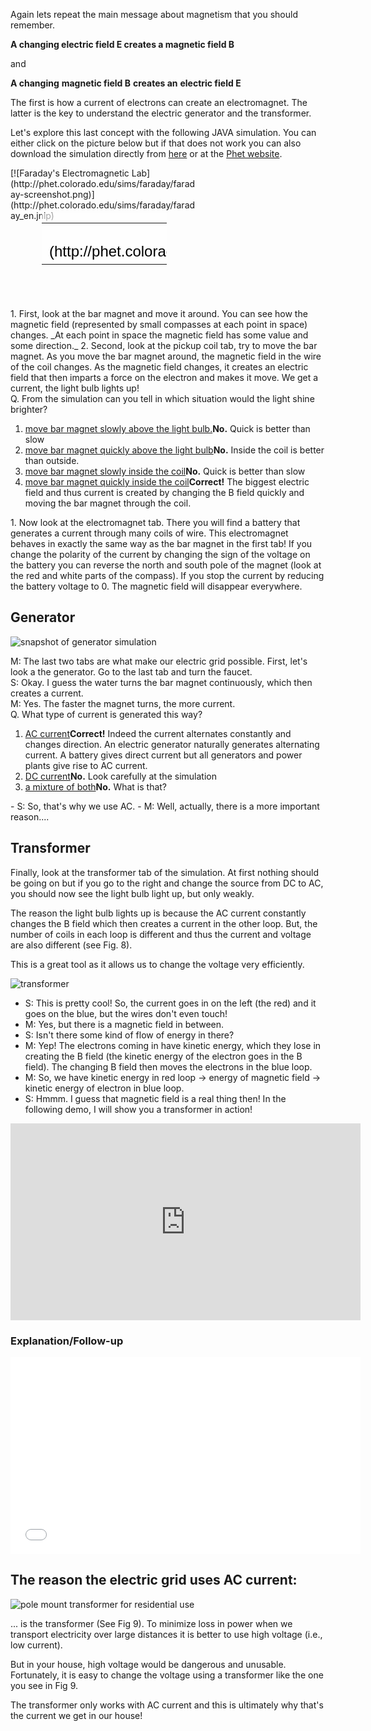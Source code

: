 Again lets repeat the main message about magnetism that you should remember.

**A changing electric field E creates a magnetic field B**

and

**A changing** **magnetic field B** **creates an** **electric field E**

The first is how a current of electrons can create an electromagnet. The latter is the key to understand the electric generator and the transformer.

Let's explore this last concept with the following JAVA simulation. You can either click on the picture below but if that does not work you can also download the simulation directly from [here](http://phet.colorado.edu/sims/faraday/faraday_en.jar) or at the [Phet website](https://phet.colorado.edu/en/simulation/faraday).

<div style="position: relative; width: 300px; height: 225px;">[![Faraday's Electromagnetic Lab](http://phet.colorado.edu/sims/faraday/faraday-screenshot.png)](http://phet.colorado.edu/sims/faraday/faraday_en.jnlp)<div style="position: absolute; width: 200px; height: 80px; left: 50px; top: 72px; background-color: #FFF; opacity: 0.6; filter: alpha(opacity = 60);"></div><table style="position: absolute; width: 200px; height: 80px; left: 50px; top: 72px;"><tbody><tr><td style="text-align: center; color: #000; font-size: 24px; font-family: Arial,sans-serif;">[Click to Run](http://phet.colorado.edu/sims/faraday/faraday_en.jnlp)</td></tr></tbody></table></div>1. First, look at the bar magnet and move it around. You can see how the magnetic field (represented by small compasses at each point in space) changes. _At each point in space the magnetic field has some value and some direction._
2. Second, look at the pickup coil tab, try to move the bar magnet. As you move the bar magnet around, the magnetic field in the wire of the coil changes. As the magnetic field changes, it creates an electric field that then imparts a force on the electron and makes it move. We get a current, the light bulb lights up!

<div class="question">Q. From the simulation can you tell in which situation would the light shine brighter?

1. [move bar magnet slowly above the light bulb.](#)**No.** Quick is better than slow
2. [move bar magnet quickly above the light bulb](#)**No.** Inside the coil is better than outside.
3. [move bar magnet slowly inside the coil](#)**No.** Quick is better than slow
4. [move bar magnet quickly inside the coil](#)**Correct!** The biggest electric field and thus current is created by changing the B field quickly and moving the bar magnet through the coil.

</div>1. Now look at the electromagnet tab. There you will find a battery that generates a current through many coils of wire. This electromagnet behaves in exactly the same way as the bar magnet in the first tab! If you change the polarity of the current by changing the sign of the voltage on the battery you can reverse the north and south pole of the magnet (look at the red and white parts of the compass). If you stop the current by reducing the battery voltage to 0. The magnetic field will disappear everywhere.

Generator
---------

![snapshot of generator simulation](https://online.science.psu.edu/sites/default/files/phys010/W5electron/generator.png)

<div>M: The last two tabs are what make our electric grid possible. First, let's look a the generator. Go to the last tab and turn the faucet.</div><div>S: Okay. I guess the water turns the bar magnet continuously, which then creates a current.</div><div>M: Yes. The faster the magnet turns, the more current. </div><div></div><div></div><div class="question">Q. What type of current is generated this way?

1. [AC current](#)**Correct!** Indeed the current alternates constantly and changes direction. An electric generator naturally generates alternating current. A battery gives direct current but all generators and power plants give rise to AC current.
2. [DC current](#)**No.** Look carefully at the simulation
3. [a mixture of both](#)**No.** What is that?

</div>- S: So, that's why we use AC.
- M: Well, actually, there is a more important reason....

Transformer
-----------

Finally, look at the transformer tab of the simulation. At first nothing should be going on but if you go to the right and change the source from DC to AC, you should now see the light bulb light up, but only weakly.

The reason the light bulb lights up is because the AC current constantly changes the B field which then creates a current in the other loop. But, the number of coils in each loop is different and thus the current and voltage are also different (see Fig. 8).

This is a great tool as it allows us to change the voltage very efficiently.

![transformer ](https://online.science.psu.edu/sites/default/files/phys010/W5electron/Transformer.png "Fig 8. A transformer has an iron core with a wire wrapping on one side (so-called the primary) and another wrapping the other side (the secondary). Different number of turns results in different voltages and currents on each side. ")

- S: This is pretty cool! So, the current goes in on the left (the red) and it goes on the blue, but the wires don't even touch!
- M: Yes, but there is a magnetic field in between.
- S: Isn't there some kind of flow of energy in there?
- M: Yep! The electrons coming in have kinetic energy, which they lose in creating the B field (the kinetic energy of the electron goes in the B field). The changing B field then moves the electrons in the blue loop.
- M: So, we have kinetic energy in red loop -> energy of magnetic field -> kinetic energy of electron in blue loop.
- S: Hmmm. I guess that magnetic field is a real thing then! In the following demo, I will show you a transformer in action!

<iframe allowfullscreen="" frameborder="0" height="315" scrolling="no" src="https://www.youtube.com/embed/dlPVFWtRWKQ?rel=0" width="560"></iframe>

### Explanation/Follow-up

<iframe allowfullscreen="" frameborder="0" height="315" src="//www.youtube.com/embed/fW47vRzfCXg?rel=0" width="560"></iframe>

The reason the electric grid uses AC current:
---------------------------------------------

![pole mount transformer for residential use](https://online.science.psu.edu/sites/default/files/phys010/W5electron/Polemount-singlephase-closeup.jpg "Fig 9. A transformer near residential areas. ")

... is the transformer (See Fig 9). To minimize loss in power when we transport electricity over large distances it is better to use high voltage (i.e., low current).

But in your house, high voltage would be dangerous and unusable. Fortunately, it is easy to change the voltage using a transformer like the one you see in Fig 9.

The transformer only works with AC current and this is ultimately why that's the current we get in our house!